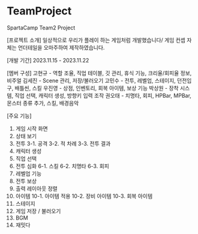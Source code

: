 # TeamProject
SpartaCamp Team2 Project

[프로젝트 소개]
일상적으로 우리가 플레이 하는 게임처럼 개발했습니다/
게임 컨셉 자체는 언더테일을 오마주하여 제작하였습니다.

[개발 기간]
2023.11.15 - 2023.11.22

[멤버 구성]
고현규 - 역할 조율, 직업 테이블, 깃 관리, 휴식 기능, 크리율/회피율 정보, 비주얼
김세진 - Scene 관리, 저장/불러오기
고민수 - 전투, 레벨업, 스테이지, 던전입구, 배틀씬, 스킬
우진영 - 상점, 인벤토리, 회복 아이템, 보상 기능
박상원 - 장착 시스템, 직업 선택, 캐릭터 생성, 방향키 입력 조작
권오태 - 치명타, 회피, HPBar, MPBar, 몬스터 종류 추가, 스킬, 배경음악

[주요 기능]
1. 게임 시작 화면
2. 상태 보기
3. 전투
   3-1. 공격
   3-2. 적 차례
   3-3. 전투 결과
4. 캐릭터 생성
5. 직업 선택
6. 전투 심화
   6-1. 스킬
   6-2. 치명타
   6-3. 회피
7. 레벨업 기능
8. 전투 보상
9. 출력 레이아웃 정렬
10. 아이템
   10-1. 아이템 적용
   10-2. 장비 아이템
   10-3. 회복 아이템
11. 스테이지
12. 게임 저장 / 불러오기
13. BGM
14. 재밋다
